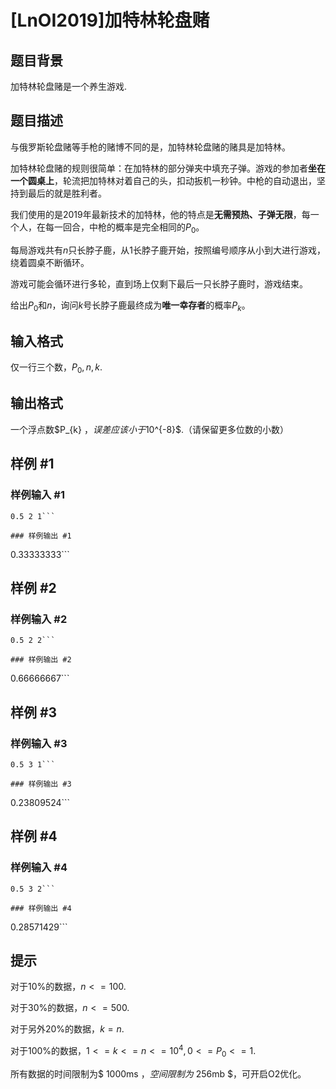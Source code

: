 # [LnOI2019]加特林轮盘赌

## 题目背景

加特林轮盘赌是一个养生游戏.


## 题目描述

与俄罗斯轮盘赌等手枪的赌博不同的是，加特林轮盘赌的赌具是加特林。

加特林轮盘赌的规则很简单：在加特林的部分弹夹中填充子弹。游戏的参加者**坐在一个圆桌上**，轮流把加特林对着自己的头，扣动扳机一秒钟。中枪的自动退出，坚持到最后的就是胜利者。

我们使用的是2019年最新技术的加特林，他的特点是**无需预热、子弹无限**，每一个人，在每一回合，中枪的概率是完全相同的$P_0$。

每局游戏共有$n$只长脖子鹿，从1长脖子鹿开始，按照编号顺序从小到大进行游戏，绕着圆桌不断循环。

游戏可能会循环进行多轮，直到场上仅剩下最后一只长脖子鹿时，游戏结束。

给出$P_0$和$n$，询问$k$号长脖子鹿最终成为**唯一幸存者**的概率$P_k$。

## 输入格式

仅一行三个数，$P_0,n,k$.

## 输出格式

一个浮点数$P_{k} $，误差应该小于$10^{-8}$.（请保留更多位数的小数）

## 样例 #1

### 样例输入 #1
```
0.5 2 1```

### 样例输出 #1

```
0.33333333```

## 样例 #2

### 样例输入 #2
```
0.5 2 2```

### 样例输出 #2

```
0.66666667```

## 样例 #3

### 样例输入 #3
```
0.5 3 1```

### 样例输出 #3

```
0.23809524```

## 样例 #4

### 样例输入 #4
```
0.5 3 2```

### 样例输出 #4

```
0.28571429```

## 提示

对于10%的数据，$n <= 100$.

对于30%的数据，$n <= 500$.

对于另外20%的数据，$k = n$.

对于100%的数据，$1 <= k <= n <= 10^{4}, 0 <= P_0 <= 1.$

所有数据的时间限制为$ 1000ms $，空间限制为$ 256mb $，可开启O2优化。
